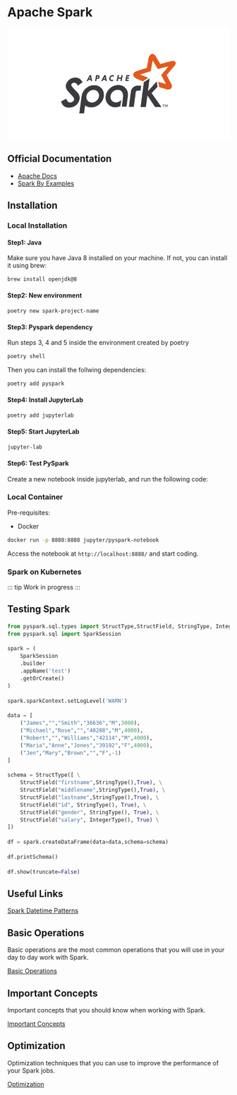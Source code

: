 # Apache Spark

![Apache Spark](./spark.png)

## Official Documentation

- [Apache Docs](https://spark.apache.org/docs/latest/api/python/reference/index.html)
- [Spark By Examples](https://sparkbyexamples.com/)

## Installation

### Local Installation

#### Step1: Java

Make sure you have Java 8 installed on your machine. If not, you can install it using brew:

```bash
brew install openjdk@8
```

#### Step2: New environment
```bash
poetry new spark-project-name
```

#### Step3: Pyspark dependency

Run steps 3, 4 and 5 inside the environment created by poetry

```bash
poetry shell
```

Then you can install the follwing dependencies:

```bash
poetry add pyspark
```

#### Step4: Install JupyterLab

```bash
poetry add jupyterlab
```

#### Step5: Start JupyterLab

```bash
jupyter-lab
```

#### Step6: Test PySpark

Create a new notebook inside jupyterlab, and run the following code:

### Local Container

Pre-requisites:

- Docker

```bash
docker run -p 8888:8888 jupyter/pyspark-notebook
```

Access the notebook at `http://localhost:8888/` and start coding.

### Spark on Kubernetes
::: tip
Work in progress
:::

## Testing Spark

```python
from pyspark.sql.types import StructType,StructField, StringType, IntegerType
from pyspark.sql import SparkSession

spark = (
    SparkSession
    .builder
    .appName('test')
    .getOrCreate()
)

spark.sparkContext.setLogLevel('WARN')

data = [
    ("James","","Smith","36636","M",3000),
    ("Michael","Rose","","40288","M",4000),
    ("Robert","","Williams","42114","M",4000),
    ("Maria","Anne","Jones","39192","F",4000),
    ("Jen","Mary","Brown","","F",-1)
]

schema = StructType([ \
    StructField("firstname",StringType(),True), \
    StructField("middlename",StringType(),True), \
    StructField("lastname",StringType(),True), \
    StructField("id", StringType(), True), \
    StructField("gender", StringType(), True), \
    StructField("salary", IntegerType(), True) \
])

df = spark.createDataFrame(data=data,schema=schema)

df.printSchema()

df.show(truncate=False)
```

## Useful Links

[Spark Datetime Patterns](https://spark.apache.org/docs/latest/sql-ref-datetime-pattern.html)

## Basic Operations

Basic operations are the most common operations that you will use in your day to day work with Spark.

[Basic Operations](./basic.md)

## Important Concepts

Important concepts that you should know when working with Spark.

[Important Concepts](./concepts.md)

## Optimization

Optimization techniques that you can use to improve the performance of your Spark jobs.

[Optimization](./optimization.md)